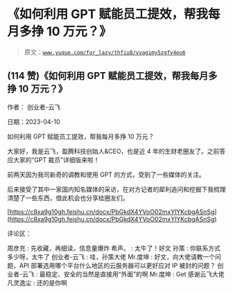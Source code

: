 # 《如何利用 GPT 赋能员工提效，帮我每月多挣 10 万元？》

> 原文：[`www.yuque.com/for_lazy/thfiu8/vvagimy5zgfv4eu6`](https://www.yuque.com/for_lazy/thfiu8/vvagimy5zgfv4eu6)



## (114 赞)《如何利用 GPT 赋能员工提效，帮我每月多挣 10 万元？》 

作者： 创业者-云飞 

日期：2023-04-10 

如何利用 GPT 赋能员工提效，帮我每月多挣 10 万元？ 

大家好，我是云飞，盈腾科技创始人&CEO，也是近 4 年的生财老圈友了。之前答应大家的“GPT 裁员”详细版来啦！ 

前两天因为我司新奇的调教和使用 GPT 的方式，受到了一些媒体的关注。 

后来接受了其中一家国内知名媒体的采访，在对方记者的犀利追问和挖掘下我梳理清楚了一些东西，借此机会也分享给圈友们。 

[https://c8xa9g10gh.feishu.cn/docx/PbGkdX4YVoO02mxYlYKcbgASnSg](https://c8xa9g10gh.feishu.cn/docx/PbGkdX4YVoO02mxYlYKcbgASnSg) 

评论区： 

周彦充 : 先收藏，再细读，信息量爆炸 希声。 : 太牛了！好文 孙策 : 你联系方式多少呀，太牛了 创业者-云飞 : 哇，孙策大佬 Mr.度坤 : 好文，向大佬请教一个问题，API 部署选用哪个平台什么地区的云服务器可以更好应对 IP 被封的问题？ 创业者-云飞 : 最稳定、安全的当然是直接用“外面”的啊 Mr.度坤 : Get 感谢云飞大佬 凡灵逸尘 : 还的是你啊